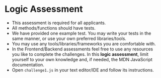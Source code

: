 
# Logic Assessment

* This assessment is required for all applicants.
* All methods/functions should have tests.
* We have provided one example test. You may write your tests in the same manner, or use your own preferred libraries/tools.
* You may use any tools/libraries/frameworks you are comfortable with.
* In the Frontend/Backend assessments feel free to use any resources you like to complete the challenges. In this **logic assessment**, limit yourself to your own knowledge and, if needed, the MDN JavaScript documentation.
* Open `challenge1.js` in your text editor/IDE and follow its instructions.

